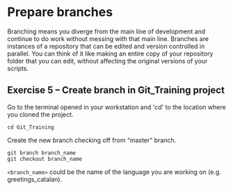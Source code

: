 # Prepare branches

Branching means you diverge from the main line of development and continue to do work without messing with that main line. Branches are instances of a repository that can be edited and version controlled in parallel. You can think of it like making an entire copy of your repository folder that you can edit, without affecting the original versions of your scripts.

## Exercise 5 – Create branch in Git_Training project

Go to the terminal opened in your workstation and 'cd' to the location where you cloned the project.

```
cd Git_Training
```

Create the new branch checking off from “master” branch.

```
git branch branch_name
git checkout branch_name
```

`<branch_name>` could be the name of the language you are working on (e.g. greetings_catalan).
